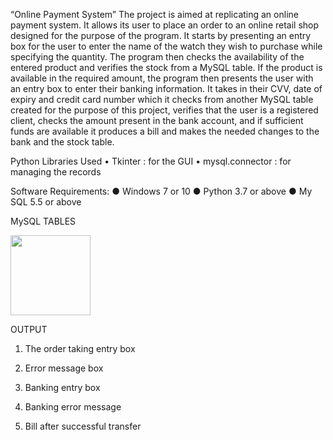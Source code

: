 “Online Payment System”
The project is aimed at replicating an online payment system. It allows its user to place an order to an online retail shop designed for the purpose of the program. It starts by presenting an entry box for the user to enter the name of the watch they wish to purchase while specifying the quantity. The program then checks the availability of the entered product and verifies the stock from a MySQL table. If the product is available in the required amount, the program then presents the user with an entry box to enter their banking information. It takes in their CVV, date of expiry and credit card number which it checks from another MySQL table created for the purpose of this project, verifies that the user is a registered client, checks the amount present in the bank account, and if sufficient funds are available it produces a bill and makes the needed changes to the bank and the stock table. 
  
Python Libraries Used
•	Tkinter : for the GUI
•	mysql.connector : for managing the records

Software Requirements:
●	Windows 7 or 10
●	Python 3.7 or above
●	My SQL 5.5 or above

MySQL TABLES
 

<img src="https://github.com/ayushgarg1224/python/blob/main/images/mysqltables.png" width="128"/>




OUTPUT
1)	The order taking entry box
 

2)	Error message box
 



3)	Banking entry box
 
4)	Banking error message
 
5)	Bill after successful transfer
 

